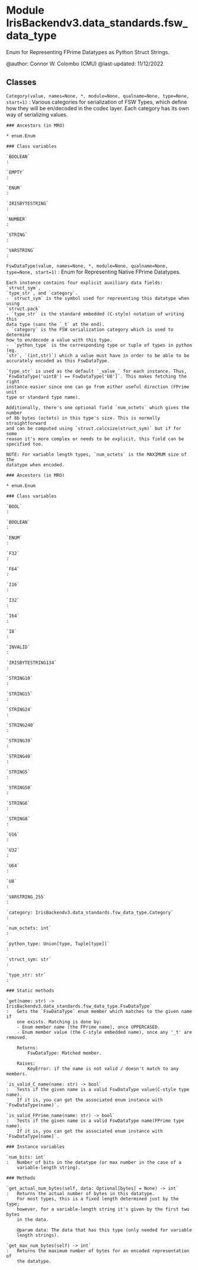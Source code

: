 Module IrisBackendv3.data_standards.fsw_data_type
=================================================
Enum for Representing FPrime Datatypes as Python Struct Strings.

@author: Connor W. Colombo (CMU)
@last-updated: 11/12/2022

Classes
-------

`Category(value, names=None, *, module=None, qualname=None, type=None, start=1)`
:   Various categories for serialization of FSW Types, which define how they
    will be en/decoded in the codec layer. Each category has its own way of
    serializing values.

    ### Ancestors (in MRO)

    * enum.Enum

    ### Class variables

    `BOOLEAN`
    :

    `EMPTY`
    :

    `ENUM`
    :

    `IRISBYTESTRING`
    :

    `NUMBER`
    :

    `STRING`
    :

    `VARSTRING`
    :

`FswDataType(value, names=None, *, module=None, qualname=None, type=None, start=1)`
:   Enum for Representing Native FPrime Datatypes.
    
    Each instance contains four explicit auxiliary data fields: `struct_sym`,
    `type_str`, and `category`.
    - `struct_sym` is the symbol used for representing this datatype when using
    `struct.pack`
    - `type_str` is the standard embedded (C-style) notation of writing this
    data type (sans the `_t` at the end).
    - `category` is the FSW serialization category which is used to determine
    how to en/decode a value with this type.
    -  `python_type` is the corresponding type or tuple of types in python (eg. 
    `str`, `(int,str)`) which a value must have in order to be able to be 
    accurately encoded as this FswDataType.
    
    `type_str` is used as the default `_value_` for each instance. Thus,
    `FswDataType('uint8') == FswDataType['U8']`. This makes fetching the right
    instance easier since one can go from either useful direction (FPrime unit
    type or standard type name).
    
    Additionally, there's one optional field `num_octets` which gives the number
    of 8b bytes (octets) in this type's size. This is normally straightforward
    and can be computed using `struct.calcsize(struct_sym)` but if for some
    reason it's more complex or needs to be explicit, this field can be
    specified too.
    
    NOTE: For variable length types, `num_octets` is the MAXIMUM size of the
    datatype when encoded.

    ### Ancestors (in MRO)

    * enum.Enum

    ### Class variables

    `BOOL`
    :

    `BOOLEAN`
    :

    `ENUM`
    :

    `F32`
    :

    `F64`
    :

    `I16`
    :

    `I32`
    :

    `I64`
    :

    `I8`
    :

    `INVALID`
    :

    `IRISBYTESTRING134`
    :

    `STRING10`
    :

    `STRING15`
    :

    `STRING24`
    :

    `STRING240`
    :

    `STRING39`
    :

    `STRING40`
    :

    `STRING5`
    :

    `STRING50`
    :

    `STRING6`
    :

    `STRING8`
    :

    `U16`
    :

    `U32`
    :

    `U64`
    :

    `U8`
    :

    `VARSTRING_255`
    :

    `category: IrisBackendv3.data_standards.fsw_data_type.Category`
    :

    `num_octets: int`
    :

    `python_type: Union[type, Tuple[type]]`
    :

    `struct_sym: str`
    :

    `type_str: str`
    :

    ### Static methods

    `get(name: str) ‑> IrisBackendv3.data_standards.fsw_data_type.FswDataType`
    :   Gets the `FswDataType` enum member which matches to the given name if 
        one exists. Matching is done by:
        - Enum member name (the FPrime name), once UPPERCASED.
        - Enum member value (the C-style embedded name), once any '_t' are removed.
        
        Returns:
            FswDataType: Matched member.
        
        Raises:
            KeyError: if the name is not valid / doesn't match to any members.

    `is_valid_C_name(name: str) ‑> bool`
    :   Tests if the given name is a valid FswDataType value(C-style type name).
        If it is, you can get the associated enum instance with `FswDataType(name)`.

    `is_valid_FPrime_name(name: str) ‑> bool`
    :   Tests if the given name is a valid FswDataType name(FPrime type name).
        If it is, you can get the associated enum instance with `FswDataType[name]`.

    ### Instance variables

    `num_bits: int`
    :   Number of bits in the datatype (or max number in the case of a
        variable-length string).

    ### Methods

    `get_actual_num_bytes(self, data: Optional[bytes] = None) ‑> int`
    :   Returns the actual number of bytes in this datatype.
        For most types, this is a fixed length determined just by the type;
        however, for a variable-length string it's given by the first two bytes
        in the data.
        
        @param data: The data that has this type (only needed for variable
        length strings).

    `get_max_num_bytes(self) ‑> int`
    :   Returns the maximum number of bytes for an encoded representation of
        the datatype.